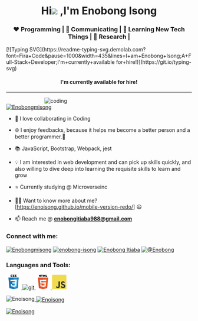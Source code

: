    
  <h1 align="center">Hi<img src="https://media.giphy.com/media/hvRJCLFzcasrR4ia7z/giphy.gif" width="30px"> ,I'm Enobong Isong</h1>
<h3 align="center">❤️ Programming | 🖤 Communicating | 💙 Learning New Tech Things | 🧡 Research | </h3>
[![Typing SVG](https://readme-typing-svg.demolab.com?font=Fira+Code&pause=1000&width=435&lines=I+am+Enobong+Isong;A+Full-Stack+Developer;I'm+currently+available for+hire!)](https://git.io/typing-svg)
<h4 align="center">  I'm currently available for hire! </h4>
<hr>

 

<img align="right" alt="coding" width="400" src="https://user-images.githubusercontent.com/110339348/231507103-78121d31-ef39-4ba0-b569-0d19baeabe4c.png">
<p align="left"> <a href="https://twitter.com/Enobongmisong" target="blank"><img src="https://img.shields.io/twitter/follow/Enobongmisong?logo=twitter&style=for-the-badge" alt="Enobongmisong" /></a> </p>

- 🖤 I love collaborating in Coding <br>  
 
- 🌐 I enjoy feedbacks, because it helps me become a better person and a better programmer.🧡<br>

- 📚 JavaScript, Bootstrap, Webpack, jest<br>

- 💡 I am interested in web development and 
     can pick up skills quickly, and also willing to dive deep into learning the requisite skills to learn and grow<br> 
     
- ⭐ Currently studying @ Microverseinc<br>

- 👨‍💻 Want to know more about me? <br>[https://enoisong.github.io/mobile-version-redo/] 😃
 
 
- 📫 Reach me @ **enobongitiaba988@gmail.com**
<h3 align="left">Connect with me:</h3>
<p align="left">
<a href="https://twitter.com/Enobongmisong" target="blank"><img align="center" src="https://raw.githubusercontent.com/rahuldkjain/github-profile-readme-generator/master/src/images/icons/Social/twitter.svg" alt="Enobongmisong" height="30" width="40" /></a>
<a href="https://linkedin.com/in/enobong-isong" target="blank"><img align="center" src="https://raw.githubusercontent.com/rahuldkjain/github-profile-readme-generator/master/src/images/icons/Social/linked-in-alt.svg" alt="enobong-isong" height="30" width="40" /></a> 
<a href="https://fb.com/Enobong Itiaba" target="blank"><img align="center" src="https://raw.githubusercontent.com/rahuldkjain/github-profile-readme-generator/master/src/images/icons/Social/facebook.svg" alt="Enobong Itiaba" height="30" width="40" /></a> 
<a href="https://www.hackerrank.com/@Enobongitiaba" target="blank"><img align="center" src="https://raw.githubusercontent.com/rahuldkjain/github-profile-readme-generator/master/src/images/icons/Social/hackerrank.svg" alt="@Enobong" height="30" width="40" /></a>
</p>
<h3 align="left">Languages and Tools:</h3>
<p align="left"> <a href="https://www.w3schools.com/css/" target="_blank" rel="noreferrer"> <img src="https://raw.githubusercontent.com/devicons/devicon/master/icons/css3/css3-original-wordmark.svg" alt="css3" width="40" height="40"/> </a> <a href="https://git-scm.com/" target="_blank" rel="noreferrer"> <img src="https://www.vectorlogo.zone/logos/git-scm/git-scm-icon.svg" alt="git" width="40" height="40"/> </a> <a href="https://www.w3.org/html/" target="_blank" rel="noreferrer"> <img src="https://raw.githubusercontent.com/devicons/devicon/master/icons/html5/html5-original-wordmark.svg" alt="html5" width="40" height="40"/> </a> <a href="https://developer.mozilla.org/en-US/docs/Web/JavaScript" target="_blank" rel="noreferrer"> <img src="https://raw.githubusercontent.com/devicons/devicon/master/icons/javascript/javascript-original.svg" alt="javascript" width="40" height="40"/>   </p>
<p><img align="left" src="https://github-readme-stats.vercel.app/api/top-langs?username=Enoisong&show_icons=true&locale=en&layout=compact" alt="Enoisong" /></p>
<p>&nbsp;<img align="center" src="https://github-readme-stats.vercel.app/api?username=Enoisong&show_icons=true&locale=en" alt="Enoisong" /></p>
<p><img align="center" src="https://github-readme-streak-stats.herokuapp.com/?user=Enoisong&" alt="Enoisong" /></p>                 

